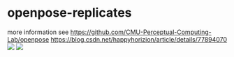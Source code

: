 
# openpose-replicates
more information see https://github.com/CMU-Perceptual-Computing-Lab/openpose
                     https://blog.csdn.net/happyhorizion/article/details/77894070
![](https://github.com/NoMorningstar/openpose-replicates/blob/master/pose.gif)
![](https://github.com/NoMorningstar/openpose-replicates/blob/master/pose-hand.gif)
